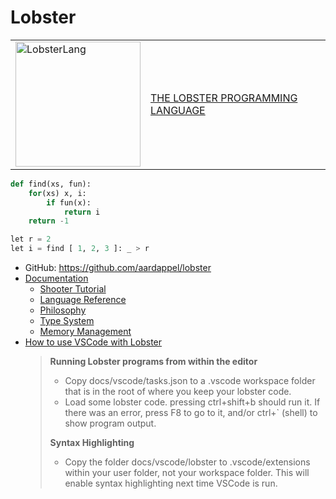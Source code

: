 # Lobster

|                                                                                        |                                                                 |
| -------------------------------------------------------------------------------------- | --------------------------------------------------------------- |
| <img src="https://strlen.com/img/lobster/lobster.svg" alt="LobsterLang" width="200" /> | [THE LOBSTER PROGRAMMING LANGUAGE](https://strlen.com/lobster/) |

```python
def find(xs, fun):
    for(xs) x, i:
        if fun(x):
            return i
    return -1

let r = 2
let i = find [ 1, 2, 3 ]: _ > r
```

* GitHub: <https://github.com/aardappel/lobster>
* [Documentation](https://aardappel.github.io/lobster/README_FIRST.html)
  * [Shooter Tutorial](https://aardappel.github.io/lobster/shooter_tutorial.html)
  * [Language Reference](https://aardappel.github.io/lobster/language_reference.html)
  * [Philosophy](https://aardappel.github.io/lobster/philosophy.html)
  * [Type System](https://aardappel.github.io/lobster/type_checker.html)
  * [Memory Management](https://aardappel.github.io/lobster/memory_management.html)
* [How to use VSCode with Lobster](https://aardappel.github.io/lobster/vscode_ide.html)
    > **Running Lobster programs from within the editor**
    >
    > * Copy docs/vscode/tasks.json to a .vscode workspace folder that is in the root of where you keep your lobster code.
    > * Load some lobster code. pressing ctrl+shift+b should run it. If there was an error, press F8 to go to it, and/or ctrl+` (shell) to show program output.
    >
    > **Syntax Highlighting**
    >
    > * Copy the folder docs/vscode/lobster to .vscode/extensions within your user folder, not your workspace folder. This will enable syntax highlighting next time VSCode is run.
